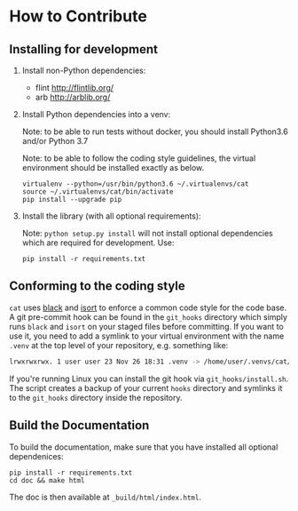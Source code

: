 # How to Contribute

## Installing for development

1. Install non-Python dependencies:

    - flint http://flintlib.org/
    - arb http://arblib.org/

2. Install Python dependencies into a venv:

    Note: to be able to run tests without docker, you should install
    Python3.6 and/or Python 3.7

    Note: to be able to follow the coding style guidelines, the
    virtual environment should be installed exactly as below.

    ```
    virtualenv --python=/usr/bin/python3.6 ~/.virtualenvs/cat
    source ~/.virtualenvs/cat/bin/activate
    pip install --upgrade pip
    ```

3. Install the library (with all optional requirements):

    Note: `python setup.py install` will not install optional
    dependencies which are required for development. Use:

    ```
    pip install -r requirements.txt
    ```

## Conforming to the coding style

`cat` uses [black](https://github.com/ambv/black) and [isort](https://github.com/timothycrosley/isort) to enforce a common code style for the code base.
A git pre-commit hook can be found in the `git_hooks` directory which simply runs `black` and `isort` on your staged files before committing.
If you want to use it, you need to add a symlink to your virtual environment with the name `.venv` at the top level of your repository, e.g. something like:

```bash
lrwxrwxrwx. 1 user user 23 Nov 26 18:31 .venv -> /home/user/.venvs/cat/
```

If you're running Linux you can install the git hook via `git_hooks/install.sh`.
The script creates a backup of your current `hooks` directory and symlinks it to the `git_hooks` directory inside the repository.

## Build the Documentation

To build the documentation, make sure that you have installed all optional dependenices:

```
pip install -r requirements.txt
cd doc && make html
```

The doc is then available at `_build/html/index.html`.
